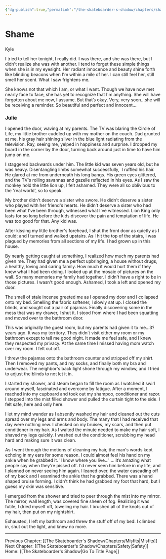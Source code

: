 ```yaml
---
{"dg-publish":true,"permalink":"/the-skateboarder-s-shadow/chapters/shame/"}
---
```


# Shame

###   
Kyle

I tried to tell her tonight, I really did. I was there, and she was there, but I didn't realize she was with another. I tend to forget these simple things when she is in my eyesight. Her radiant innocence and beauty shine forth like blinding beacons when I'm within a mile of her. I can still feel her, still smell her scent. What I saw frightens me.

She knows not that which I am, or what I want. Though we have now met nearly face to face, she has yet to recognize that I'm anything. She will have forgotten about me now, I assume. But that’s okay. Very, very soon…she will be receiving a reminder. So beautiful and perfect and innocent…

  

### Julie

I opened the door, waving at my parents. The TV was blaring the Circle of Life, my little brother cuddled up with my mother on the couch. Dad grunted at me, his gray hair shining silver in the blue light radiating from the television. Ray, seeing me, yelped in happiness and surprise. I dropped my board in the corner by the door, turning back around just in time to have him jump on me.

I staggered backwards under him. The little kid was seven years old, but he was heavy. Disentangling limbs somewhat successfully,  I ruffled his hair. He glared at me from underneath his long bangs. His green eyes glittered, and the TV's rolling savannas and gazelle reflected in his eyes. As I saw the monkey hold the little lion up, I felt ashamed. They were all so oblivious to the 'real world', so to speak.

My brother didn't deserve a sister who swore. He didn't deserve a sister who played with her friend's hearts. He didn't deserve a sister who had been what I've been through, witnessed what I've witnessed. Lion King only lasts for so long before the kids discover the pain and temptation of life. He was too good for that. Any kid was.

After kissing my little brother's forehead, I shut the front door as quietly as I could; and I turned and walked upstairs. As I hit the top of the stairs, I was plagued by memories from all sections of my life. I had grown up in this house. 

By nearly getting caught at something, I realized how much my parents had given me. They had given me a perfect upbringing, a house without drugs, a healthy, loving and caring family. How much it would hurt them if they knew what I had been doing. I looked up at the mosaic of pictures on the wall. So many memories my family had together. I didn't have a right to be in those pictures. I wasn't good enough. Ashamed, I took a left and opened my door.

The smell of stale incense greeted me as I opened my door and I collapsed onto my bed. Smelling the fabric softener, I slowly sat up. I closed the blinds, and sought out a pair of pajamas. Finally discovering some in the mess that was my drawer, I shut it. I stood from where I had been squatting and moved over to the bathroom door. 

This was originally the guest room, but my parents had given it to me…3? years ago. It was my territory. They didn't visit either my room or my bathroom except to tell me good night. It made me feel safe, and I knew they respected my privacy. At the same time I missed having mom watch over my room. I felt cut off.

I threw the pajamas onto the bathroom counter and stripped off my shirt. Then I removed my pants, and my socks, and finally both my bra and underwear. The neighbor's back light shone through my window, and I tried to adjust the blinds to not let it in. 

I started my shower, and steam began to fill the room as I watched it swirl around myself, fascinated and overcome by fatigue. After a moment, I reached into my cupboard and took out my shampoo, conditioner and razor. I stepped into the mist filled shower and pulled the curtain tight to the side. I felt safe, here and only here.

I let my mind wander as I absently washed my hair and cleaned out the cuts spread over my legs and arms and body. The many that I had received that day were nothing new. I checked on my bruises, my scars, and then put conditioner in my hair. As I waited the minute needed to make my hair soft, I shaved my legs quickly. I washed out the conditioner, scrubbing my head hard and making sure it was clean. 

As I went through the motions of cleaning my hair, the man's words kept echoing in my ears for some reason. I could almost feel his hand on my ankle when he grabbed it. 'I know where you live…' … it’s amazing what people say when they're pissed off. I'd never seen him before in my life, and I planned on never seeing him again. I leaned over, the water cascading off of my back and I examined the ankle that he grabbed. There was a hand shaped bruise forming. I didn't think he had grabbed my foot that hard, but I guess my skin was sensitive.

I emerged from the shower and tried to peer through the mist into my mirror. The mirror, wall length, was covered fine sheen of fog. Realizing it was futile, I dried myself off, toweling my hair. I brushed all of the knots out of my hair, then put on my nightshirt. 

Exhausted, I left my bathroom and threw the stuff off of my bed. I climbed in, shut out the light, and knew no more.

---
Previous Chapter: [[The Skateboarder's Shadow/Chapters/Misfits\|Misfits]]
Next Chapter: [[The Skateboarder's Shadow/Chapters/Safety\|Safety]]
Home: [[The Skateboarder's Shadow\|Go To Title Page]]
